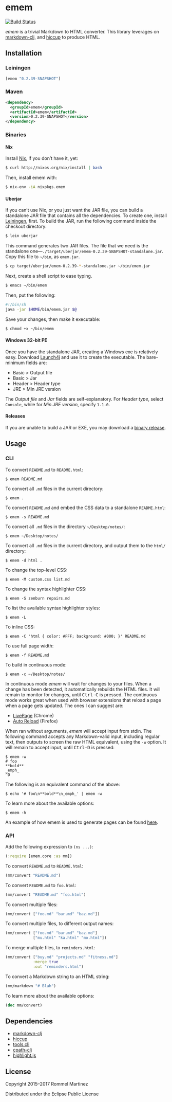 emem
====

[![Build Status](https://travis-ci.org/ebzzry/emem.svg)](https://travis-ci.org/ebzzry/emem)

_emem_ is a trivial Markdown to HTML converter. This library leverages
on [markdown-clj](https://github.com/yogthos/markdown-clj), and
[hiccup](https://github.com/weavejester/hiccup) to produce HTML.


Installation
------------

### Leiningen

```clojure
[emem "0.2.39-SNAPSHOT"]
```

### Maven

```xml
<dependency>
  <groupId>emem</groupId>
  <artifactId>emem</artifactId>
  <version>0.2.39-SNAPSHOT</version>
</dependency>
```

### Binaries

#### Nix

Install [Nix](https://nixos.org/nix), if you don’t have it, yet:

```bash
$ curl http://nixos.org/nix/install | bash
```

Then, install emem with:

```bash
$ nix-env -iA nixpkgs.emem
```

#### Uberjar

If you can’t use Nix, or you just want the JAR file, you can build a
standalone JAR file that contains all the dependencies. To create
one, install [Leiningen](http://leiningen.org/#install), first. To
build the JAR, run the following command inside the checkout
directory:

```bash
$ lein uberjar
```

This command generates two JAR files. The file that we need is the
standalone
one—`./target/uberjar/emem-0.2.39-SNAPSHOT-standalone.jar`. Copy this
file to `~/bin`, as `emem.jar`.

```bash
$ cp target/uberjar/emem-0.2.39-*-standalone.jar ~/bin/emem.jar
```

Next, create a shell script to ease typing.

```bash
$ emacs ~/bin/emem
```

Then, put the following:

```bash
#!/bin/sh
java -jar $HOME/bin/emem.jar $@
```

Save your changes, then make it executable:

```bash
$ chmod +x ~/bin/emem
```


#### Windows 32-bit PE

Once you have the standalone JAR, creating a Windows exe is relatively
easy. Download [Launch4j](https://fbergmann.github.io/launch4j/) and
use it to create the executable. The bare-minimum fields are:

* Basic > Output file
* Basic > Jar
* Header > Header type
* JRE > Min JRE version

The _Output file_ and _Jar_ fields are self-explanatory. For
_Header type_, select `Console`, while for _Min JRE version_,
specify `1.1.0`.


#### Releases

If you are unable to build a JAR or EXE, you may download a
[binary release](https://github.com/ebzzry/emem/releases).


Usage
-----

### CLI

To convert `README.md` to `README.html`:

    $ emem README.md

To convert all `.md` files in the current directory:

    $ emem .

To convert `README.md` and embed the CSS data to a standalone
`README.html`:

    $ emem -s README.md

To convert all `.md` files in the directory `~/Desktop/notes/`:

    $ emem ~/Desktop/notes/

To convert all `.md` files in the current directory, and output them
to the `html/` directory:

    $ emem -d html .

To change the top-level CSS:

    $ emem -M custom.css list.md

To change the syntax highlighter CSS:

    $ emem -S zenburn repairs.md

To list the available syntax highlighter styles:

    $ emem -L

To inline CSS:

    $ emem -C 'html { color: #FFF; background: #000; }' README.md

To use full page width:

    $ emem -f README.md

To build in continuous mode:

    $ emem -c ~/Desktop/notes/

In continuous mode _emem_ will wait for changes to your files. When a
change has been detected, it automatically rebuilds the HTML files. It
will remain to monitor for changes, until <kbd>Ctrl-C</kbd> is
pressed. The continuous mode works great when used with browser
extensions that reload a page when a page gets updated. The ones I can
suggest are:

* [LivePage](https://chrome.google.com/webstore/detail/livepage/pilnojpmdoofaelbinaeodfpjheijkbh/related?hl=en) (Chrome)
* [Auto Reload](https://addons.mozilla.org/en-US/firefox/addon/auto-reload/?src=api) (Firefox)

When ran without arguments, _emem_ will accept input from stdin. The
following command accepts any Markdown-valid input, including regular
text, then outputs to screen the raw HTML equivalent, using the `-w`
option. It will remain to accept input, until <kbd>Ctrl-D</kbd> is
pressed:

    $ emem -w
    # foo
    **bold**
    _emph_
    ^D

The following is an equivalent command of the above:

    $ echo '# foo\n**bold**\n_emph_' | emem -w

To learn more about the available options:

    $ emem -h

An example of how emem is used to generate pages can be found [here](https://github.com/ebzzry/ebzzry.github.io/blob/master/Makefile).


### API

Add the following expression to `(ns ...)`:

```clojure
(:require [emem.core :as mm])
```

To convert `README.md` to `README.html`:

```clojure
(mm/convert "README.md")
```

To convert `README.md` to `foo.html`:

```clojure
(mm/convert "README.md" "foo.html")
```

To convert multiple files:

```clojure
(mm/convert ["foo.md" "bar.md" "baz.md"])
```

To convert multiple files, to different output names:

```clojure
(mm/convert ["foo.md" "bar.md" "baz.md"]
            ["mu.html" "ka.html" "mo.html"])
```

To merge multiple files, to `reminders.html`:

```clojure
(mm/convert ["buy.md" "projects.md" "fitness.md"]
            :merge true
            :out "reminders.html")
```

To convert a Markdown string to an HTML string:

```clojure
(mm/markdown "# Blah")
```

To learn more about the available options:

```clojure
(doc mm/convert)
```


Dependencies
------------

* [markdown-clj](https://github.com/yogthos/markdown-clj)
* [hiccup](https://github.com/weavejester/hiccup)
* [tools.cli](https://github.com/clojure/tools.cli)
* [cpath-clj](https://github.com/xsc/cpath-clj)
* [highlight.js](https://github.com/isagalaev/highlight.js)


License
-------

Copyright 2015–2017 Rommel Martinez

Distributed under the Eclipse Public License
